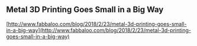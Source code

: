 ## Metal 3D Printing Goes Small in a Big Way
  
  [http://www.fabbaloo.com/blog/2018/2/23/metal-3d-printing-goes-small-in-a-big-way](http://www.fabbaloo.com/blog/2018/2/23/metal-3d-printing-goes-small-in-a-big-way)
